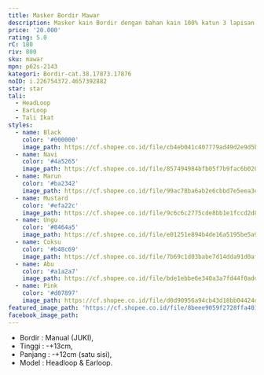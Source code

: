 ```yaml
---
title: Masker Bordir Mawar
description: Masker kain Bordir dengan bahan kain 100% katun 3 lapisan...
price: '20.000'
rating: 5.0
rC: 180
riv: 800
sku: mawar
mpn: p62s-2143
kategori: Bordir-cat.38.17873.17876
noID: i.226754372.4657392882
star: star
tali:
  - HeadLoop
  - EarLoop
  - Tali Ikat
styles:
  - name: Black
    color: '#000000'
    image_path: https://cf.shopee.co.id/file/cb4eb041c407779ad49d2e9d5b2b9320
  - name: Navi
    color: '#4a5265'
    image_path: https://cf.shopee.co.id/file/857494984bfb05f7b9fac6b02032a784
  - name: Marun
    color: '#ba2342'
    image_path: https://cf.shopee.co.id/file/99ac78ba6ab2e6cbbd7e5eea3e7a0b3c
  - name: Mustard
    color: '#efa22c'
    image_path: https://cf.shopee.co.id/file/9c6c6c2775cde8bb1e1fccd2d8c05547
  - name: Ungu
    color: '#8464a5'
    image_path: https://cf.shopee.co.id/file/e01251e894b4de16a5195be5a9967388
  - name: Coksu
    color: '#b48c69'
    image_path: https://cf.shopee.co.id/file/7b69c1d03babe7d14dda91d0af2ddb27
  - name: Abu
    color: '#a1a2a7'
    image_path: https://cf.shopee.co.id/file/bde1ebbe6e340a3a7fd44f0adde95e33
  - name: Pink
    color: '#d07897'
    image_path: https://cf.shopee.co.id/file/d0d90956a94cb43d18bb04424d4e780c
featured_image_path: 'https://cf.shopee.co.id/file/8beee9059f2728ffa401e9888064623e'
facebook_image_path:
---
```


- Bordir : Manual (JUKI),
- Tinggi : -+13cm,
- Panjang : -+12cm (satu sisi),
- Model : Headloop & Earloop.
